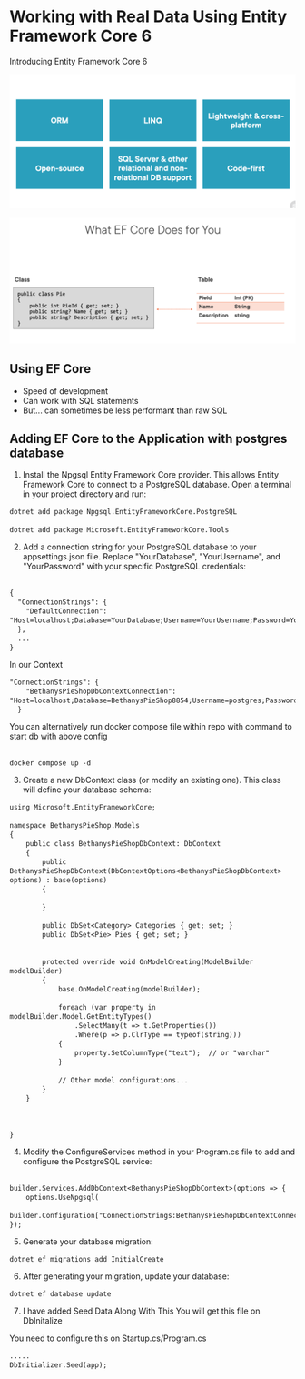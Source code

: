 # Working with Real Data Using Entity Framework Core 6

Introducing Entity Framework Core 6

![Convention Based Project](./images/entity.png)

![Convention Based Project](./images/entity%202.png)

## Using EF Core
- Speed of development
- Can work with SQL statements
- But... can sometimes be less performant than raw SQL

## Adding EF Core to the Application with postgres database

1. Install the Npgsql Entity Framework Core provider. This allows Entity Framework Core to connect to a PostgreSQL database. Open a terminal in your project directory and run:

```
dotnet add package Npgsql.EntityFrameworkCore.PostgreSQL

dotnet add package Microsoft.EntityFrameworkCore.Tools

```

2. Add a connection string for your PostgreSQL database to your appsettings.json file. Replace "YourDatabase", "YourUsername", and "YourPassword" with your specific PostgreSQL credentials:

```

{
  "ConnectionStrings": {
    "DefaultConnection": "Host=localhost;Database=YourDatabase;Username=YourUsername;Password=YourPassword"
  },
  ...
}
```

In our Context 

```
"ConnectionStrings": {
    "BethanysPieShopDbContextConnection": "Host=localhost;Database=BethanysPieShop8854;Username=postgres;Password=YourStrong@Passw0rd"
  }

```

You can alternatively run docker compose file within repo with command to start db with above config

```

docker compose up -d

```

3. Create a new DbContext class (or modify an existing one). This class will define your database schema:

```
using Microsoft.EntityFrameworkCore;

namespace BethanysPieShop.Models
{
    public class BethanysPieShopDbContext: DbContext
    {
        public BethanysPieShopDbContext(DbContextOptions<BethanysPieShopDbContext> options) : base(options)
        {

        }

        public DbSet<Category> Categories { get; set; }
        public DbSet<Pie> Pies { get; set; }


        protected override void OnModelCreating(ModelBuilder modelBuilder)
        {
            base.OnModelCreating(modelBuilder);

            foreach (var property in modelBuilder.Model.GetEntityTypes()
                .SelectMany(t => t.GetProperties())
                .Where(p => p.ClrType == typeof(string)))
            {
                property.SetColumnType("text");  // or "varchar"
            }

            // Other model configurations...
        }
    }

    

}

```
4. Modify the ConfigureServices method in your Program.cs file to add and configure the PostgreSQL service:

```

builder.Services.AddDbContext<BethanysPieShopDbContext>(options => {
    options.UseNpgsql(
        builder.Configuration["ConnectionStrings:BethanysPieShopDbContextConnection"]);
});

```

5. Generate your database migration:

```
dotnet ef migrations add InitialCreate

```

6. After generating your migration, update your database:

```
dotnet ef database update

```

7. I have added Seed Data Along With This You will get this file on DbInitalize

You need to configure this on Startup.cs/Program.cs
```
.....
DbInitializer.Seed(app);

````


